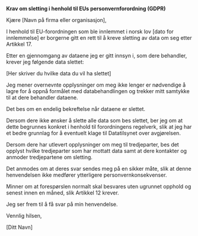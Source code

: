 **Krav om sletting i henhold til EUs personvernforordning (GDPR)**

Kjære [Navn på firma eller organisasjon],

I henhold til EU-forordningen som ble innlemmet i norsk lov [dato for innlemmelse] er borgerne gitt en rett til å kreve sletting av data om seg etter Artikkel 17.

Etter en gjennomgang av dataene jeg er gitt innsyn i, som dere behandler, krever jeg følgende data slettet:

[Her skriver du hvilke data du vil ha slettet]

Jeg mener overnevnte opplysninger om meg ikke lenger er nødvendige å lagre for å oppnå formålet med databehandlingen og trekker mitt samtykke til at dere behandler dataene.

Det bes om en endelig bekreftelse når dataene er slettet.

Dersom dere ikke ønsker å slette alle data som bes slettet, ber jeg om at dette begrunnes konkret i henhold til forordningens regelverk, slik at jeg har et bedre grunnlag for å eventuelt klage til Datatilsynet over avgjørelsen.

Dersom dere har utlevert opplysninger om meg til tredjeparter, bes det opplyst hvilke tredjeparter som har mottatt data samt at dere kontakter og anmoder tredjepartene om sletting.

Det anmodes om at deres svar sendes meg på en sikker måte, slik at denne henvendelsen ikke medfører ytterligere personvernkonsekvenser.

Minner om at forespørslen normalt skal besvares uten ugrunnet opphold og senest innen en måned, slik Artikkel 12 krever.

Jeg ser frem til å få svar på min henvendelse.

Vennlig hilsen,

[Ditt Navn]
